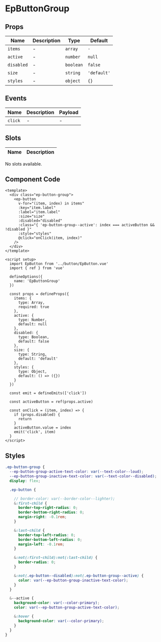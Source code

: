 # EpButtonGroup



## Props
| Name | Description | Type | Default |
|------|-------------|------|---------|
| `items` | - | `array` | `-` |
| `active` | - | `number` | `null` |
| `disabled` | - | `boolean` | `false` |
| `size` | - | `string` | `'default'` |
| `styles` | - | `object` | `{}` |

## Events
| Name    | Description                 | Payload    |
|---------|-----------------------------|------------|
| `click` | - | - |

## Slots
| Name | Description |
|------|-------------|
No slots available.

## Component Code

```vue
<template>
  <div class="ep-button-group">
    <ep-button
      v-for="(item, index) in items"
      :key="item.label"
      :label="item.label"
      :size="size"
      :disabled="disabled"
      :class="{ 'ep-button-group--active': index === activeButton && !disabled }"
      :style="styles"
      @click="onClick(item, index)"
    />
  </div>
</template>

<script setup>
  import EpButton from '../button/EpButton.vue'
  import { ref } from 'vue'

  defineOptions({
    name: 'EpButtonGroup'
  })

  const props = defineProps({
    items: {
      type: Array,
      required: true
    },
    active: {
      type: Number,
      default: null
    },
    disabled: {
      type: Boolean,
      default: false
    },
    size: {
      type: String,
      default: 'default'
    },
    styles: {
      type: Object,
      default: () => ({})
    }
  })

  const emit = defineEmits(['click'])

  const activeButton = ref(props.active)

  const onClick = (item, index) => {
    if (props.disabled) {
      return
    }
    activeButton.value = index
    emit('click', item)
  }
</script>
```


## Styles

```scss
.ep-button-group {
  --ep-button-group-active-text-color: var(--text-color--loud);
  --ep-button-group-inactive-text-color: var(--text-color--disabled);
  display: flex;

  .ep-button {

    // border-color: var(--border-color--lighter);
    &:first-child {
      border-top-right-radius: 0;
      border-bottom-right-radius: 0;
      margin-right: -0.1rem;
    }

    &:last-child {
      border-top-left-radius: 0;
      border-bottom-left-radius: 0;
      margin-left: -0.1rem;
    }

    &:not(:first-child):not(:last-child) {
      border-radius: 0;
    }

    &:not(.ep-button--disabled):not(.ep-button-group--active) {
      color: var(--ep-button-group-inactive-text-color);
    }
  }

  &--active {
    background-color: var(--color-primary);
    color: var(--ep-button-group-active-text-color);

    &:hover {
      background-color: var(--color-primary);
    }
  }
}
```